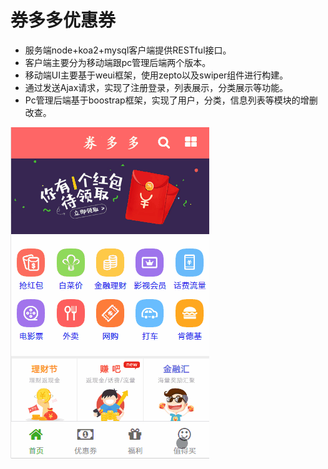 # 券多多优惠券
* 服务端node+koa2+mysql客户端提供RESTful接口。  
* 客户端主要分为移动端跟pc管理后端两个版本。
* 移动端UI主要基于weui框架，使用zepto以及swiper组件进行构建。
* 通过发送Ajax请求，实现了注册登录，列表展示，分类展示等功能。
* Pc管理后端基于boostrap框架，实现了用户，分类，信息列表等模块的增删改查。 
    
      
![演示](img/aboutus.gif)

